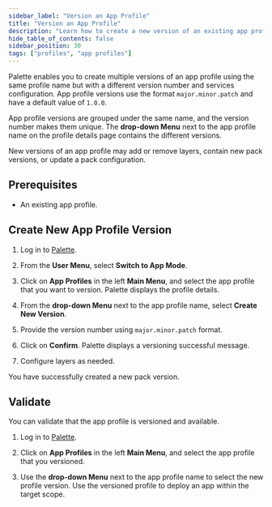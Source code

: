 ```yaml
---
sidebar_label: "Version an App Profile"
title: "Version an App Profile"
description: "Learn how to create a new version of an existing app profile in Palette."
hide_table_of_contents: false
sidebar_position: 30
tags: ["profiles", "app profiles"]
---
```


Palette enables you to create multiple versions of an app profile using the same profile name but with a different
version number and services configuration. App profile versions use the format `major.minor.patch` and have a default
value of `1.0.0`.

App profile versions are grouped under the same name, and the version number makes them unique. The **drop-down Menu**
next to the app profile name on the profile details page contains the different versions.

New versions of an app profile may add or remove layers, contain new pack versions, or update a pack configuration.

## Prerequisites

- An existing app profile.

## Create New App Profile Version

1. Log in to [Palette](https://console.spectrocloud.com/).

2. From the **User Menu**, select **Switch to App Mode**.

3. Click on **App Profiles** in the left **Main Menu**, and select the app profile that you want to version. Palette
   displays the profile details.

4. From the **drop-down Menu** next to the app profile name, select **Create New Version**.

5. Provide the version number using `major.minor.patch` format.

6. Click on **Confirm**. Palette displays a versioning successful message.

7. Configure layers as needed.

You have successfully created a new pack version.

## Validate

You can validate that the app profile is versioned and available.

1. Log in to [Palette](https://console.spectrocloud.com/).

2. Click on **App Profiles** in the left **Main Menu**, and select the app profile that you versioned.

3. Use the **drop-down Menu** next to the app profile name to select the new profile version. Use the versioned profile
   to deploy an app within the target scope.
